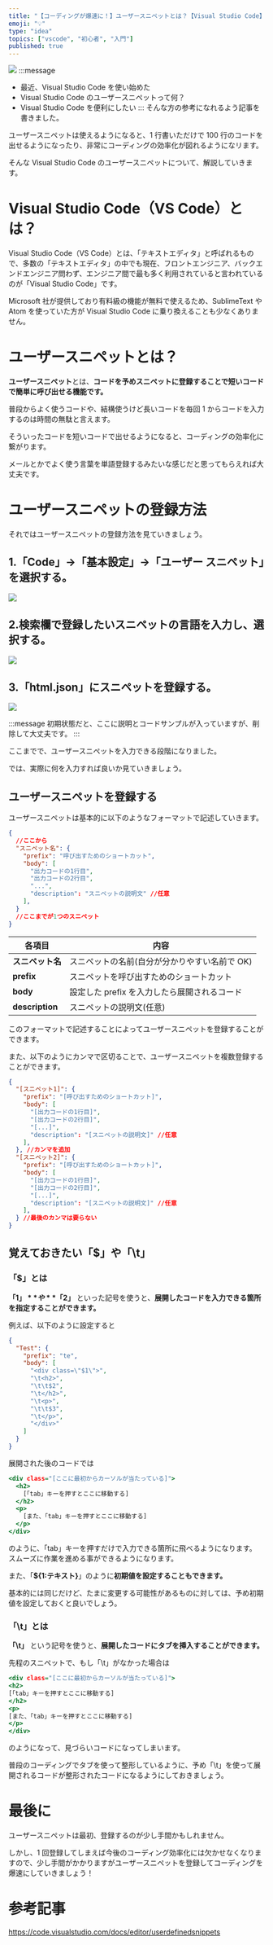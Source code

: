 ```yaml
---
title: "【コーディングが爆速に！】ユーザースニペットとは？【Visual Studio Code】"
emoji: "💡"
type: "idea"
topics: ["vscode", "初心者", "入門"]
published: true
---
```


![](https://storage.googleapis.com/zenn-user-upload/51ef41761a77-20211215.png)
:::message

- 最近、Visual Studio Code を使い始めた
- Visual Studio Code のユーザースニペットって何？
- Visual Studio Code を便利にしたい
  :::
  そんな方の参考になれるよう記事を書きました。

ユーザースニペットは使えるようになると、1 行書いただけで 100 行のコードを出せるようになったり、非常にコーディングの効率化が図れるようになリます。

そんな Visual Studio Code のユーザースニペットについて、解説していきます。

# Visual Studio Code（VS Code）とは？

Visual Studio Code（VS Code）とは、「テキストエディタ」と呼ばれるもので、多数の「テキストエディタ」の中でも現在、フロントエンジニア、バックエンドエンジニア問わず、エンジニア間で最も多く利用されていると言われているのが「Visual Studio Code」です。

Microsoft 社が提供しており有料級の機能が無料で使えるため、SublimeText や Atom を使っていた方が Visual Studio Code に乗り換えることも少なくありません。

# ユーザースニペットとは？

**ユーザースニペット**とは、**コードを予めスニペットに登録することで短いコードで簡単に呼び出せる機能です。**

普段からよく使うコードや、結構使うけど長いコードを毎回 1 からコードを入力するのは時間の無駄と言えます。

そういったコードを短いコードで出せるようになると、コーディングの効率化に繋がります。

メールとかでよく使う言葉を単語登録するみたいな感じだと思ってもらえれば大丈夫です。

# ユーザースニペットの登録方法

それではユーザースニペットの登録方法を見ていきましょう。

## 1.「Code」→「基本設定」→「ユーザー スニペット」を選択する。

![](https://storage.googleapis.com/zenn-user-upload/6ed0019fde9c-20211215.png)

## 2.検索欄で登録したいスニペットの言語を入力し、選択する。

![](https://storage.googleapis.com/zenn-user-upload/924032bb1072-20211215.png)

## 3.「html.json」にスニペットを登録する。

![](https://storage.googleapis.com/zenn-user-upload/6501d354fbbc-20211215.png)

:::message
初期状態だと、ここに説明とコードサンプルが入っていますが、削除して大丈夫です。
:::

ここまでで、ユーザースニペットを入力できる段階になりました。

では、実際に何を入力すれば良いか見ていきましょう。

## ユーザースニペットを登録する

ユーザースニペットは基本的に以下のようなフォーマットで記述していきます。

```json:html.json
{
  //ここから
  "スニペット名": {
    "prefix": "呼び出すためのショートカット",
    "body": [
      "出力コードの1行目",
      "出力コードの2行目",
      "...",
      "description": "スニペットの説明文" //任意
    ],
  }
  //ここまでが1つのスニペット
}
```

| 各項目           | 内容                                          |
| ---------------- | --------------------------------------------- |
| **スニペット名** | スニペットの名前(自分が分かりやすい名前で OK) |
| **prefix**       | スニペットを呼び出すためのショートカット      |
| **body**         | 設定した prefix を入力したら展開されるコード  |
| **description**  | スニペットの説明文(任意)                      |

このフォーマットで記述することによってユーザースニペットを登録することができます。

また、以下のようにカンマで区切ることで、ユーザースニペットを複数登録することができます。

```json:html.json
{
  "[スニペット1]": {
    "prefix": "[呼び出すためのショートカット]",
    "body": [
      "[出力コードの1行目]",
      "[出力コードの2行目]",
      "[...]",
      "description": "[スニペットの説明文]" //任意
    ],
  }, //カンマを追加
  "[スニペット2]": {
    "prefix": "[呼び出すためのショートカット]",
    "body": [
      "[出力コードの1行目]",
      "[出力コードの2行目]",
      "[...]",
      "description": "[スニペットの説明文]" //任意
    ],
  } //最後のカンマは要らない
}
```

## 覚えておきたい「$」や「\t」

### 「$」とは

**「$1」** や**「$2」** といった記号を使うと、**展開したコードを入力できる箇所を指定することができます。**

例えば、以下のように設定すると

```json:html.json
{
  "Test": {
    "prefix": "te",
    "body": [
      "<div class=\"$1\">",
      "\t<h2>",
      "\t\t$2",
      "\t</h2>",
      "\t<p>",
      "\t\t$3",
      "\t</p>",
      "</div>"
    ]
  }
}
```

展開された後のコードでは

```html:index.html
<div class="[ここに最初からカーソルが当たっている]">
  <h2>
    [「tab」キーを押すとここに移動する]
  </h2>
  <p>
    [また、「tab」キーを押すとここに移動する]
  </p>
</div>
```

のように、「tab」キーを押すだけで入力できる箇所に飛べるようになります。
スムーズに作業を進める事ができるようになります。

また、「**${1:テキスト}**」のように**初期値を設定することもできます。**

基本的には同じだけど、たまに変更する可能性があるものに対しては、予め初期値を設定しておくと良いでしょう。

### 「\t」とは

**「\t」** という記号を使うと、**展開したコードにタブを挿入することができます。**

先程のスニペットで、もし「\t」がなかった場合は

```html:index.html
<div class="[ここに最初からカーソルが当たっている]">
<h2>
[「tab」キーを押すとここに移動する]
</h2>
<p>
[また、「tab」キーを押すとここに移動する]
</p>
</div>
```

のようになって、見づらいコードになってしまいます。

普段のコーディングでタブを使って整形しているように、予め「\t」を使って展開されるコードが整形されたコードになるようにしておきましょう。

# 最後に

ユーザースニペットは最初、登録するのが少し手間かもしれません。

しかし、1 回登録してしまえば今後のコーディング効率化には欠かせなくなりますので、少し手間がかかりますがユーザースニペットを登録してコーディングを爆速にしていきましょう！

# 参考記事

https://code.visualstudio.com/docs/editor/userdefinedsnippets

